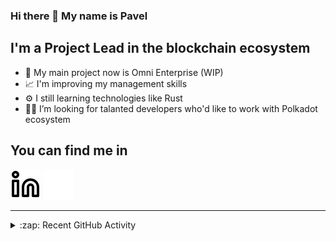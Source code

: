 ### Hi there 👋 My name is Pavel

## I'm a Project Lead in the blockchain ecosystem 

- 🚀 My main project now is Omni Enterprise (WIP)
- 📈 I'm improving my management skills
- ⚙️ I still learning technologies like Rust
- 🧑‍💻 I’m looking for talanted developers who'd like to work with Polkadot ecosystem

## You can find me in
[![website](./img/linkedin-light.svg)](https://www.linkedin.com/in/golovkinpl/)
[![website](./img/linkedin-dark.svg)](https://www.linkedin.com/in/golovkinpl/)

---

<details>
  <summary>:zap: Recent GitHub Activity</summary>
  
<!--START_SECTION:activity-->
1. ❗ Opened issue [#1433](https://github.com/paritytech/substrate-connect/issues/1433) in [paritytech/substrate-connect](https://github.com/paritytech/substrate-connect)
2. 🎉 Merged PR [#374](https://github.com/novasamatech/metadata-portal/pull/374) in [novasamatech/metadata-portal](https://github.com/novasamatech/metadata-portal)
3. 🎉 Merged PR [#17](https://github.com/novasamatech/nova-spektr-utils/pull/17) in [novasamatech/nova-spektr-utils](https://github.com/novasamatech/nova-spektr-utils)
4. 🎉 Merged PR [#373](https://github.com/novasamatech/metadata-portal/pull/373) in [novasamatech/metadata-portal](https://github.com/novasamatech/metadata-portal)
5. 🎉 Merged PR [#372](https://github.com/novasamatech/metadata-portal/pull/372) in [novasamatech/metadata-portal](https://github.com/novasamatech/metadata-portal)
<!--END_SECTION:activity-->

</details>
